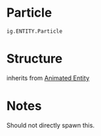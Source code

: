 # Particle
`ig.ENTITY.Particle`

# Structure
inherits from [Animated Entity](/entities/base/animated-entity.md)


# Notes
Should not directly spawn this.